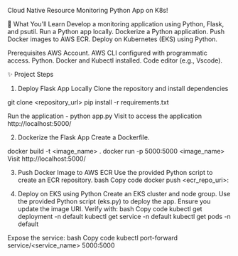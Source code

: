 Cloud Native Resource Monitoring Python App on K8s!

🤯 What You'll Learn
Develop a monitoring application using Python, Flask, and psutil.
Run a Python app locally.
Dockerize a Python application.
Push Docker images to AWS ECR.
Deploy on Kubernetes (EKS) using Python.


Prerequisites
AWS Account.
AWS CLI configured with programmatic access.
Python.
Docker and Kubectl installed.
Code editor (e.g., Vscode).

✨ Project Steps
1. Deploy Flask App Locally
Clone the repository and install dependencies

git clone <repository_url>
pip install -r requirements.txt

Run the application - python app.py
Visit to access the application http://localhost:5000/

2. Dockerize the Flask App
Create a Dockerfile.

docker build -t <image_name> .
docker run -p 5000:5000 <image_name>
Visit http://localhost:5000/

3. Push Docker Image to AWS ECR
Use the provided Python script to create an ECR repository.
bash
Copy code
docker push <ecr_repo_uri>:<tag>

4. Deploy on EKS using Python
Create an EKS cluster and node group.
Use the provided Python script (eks.py) to deploy the app. Ensure you update the image URI.
Verify with:
bash
Copy code
kubectl get deployment -n default
kubectl get service -n default
kubectl get pods -n default

Expose the service:
bash
Copy code
kubectl port-forward service/<service_name> 5000:5000